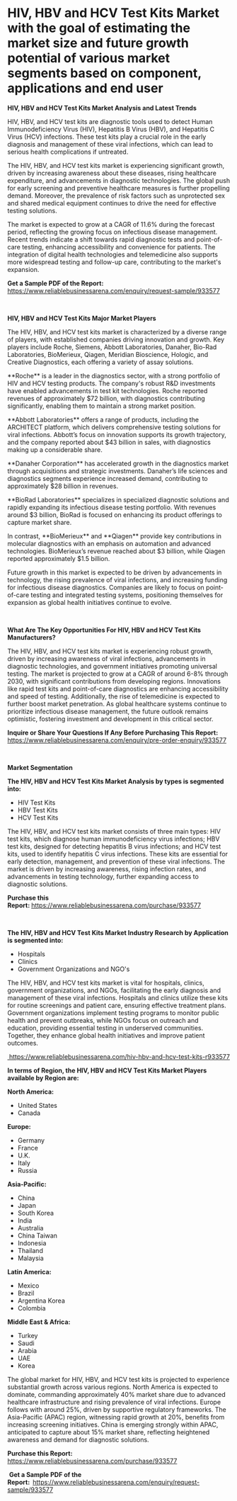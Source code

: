 <p><h1>HIV, HBV and HCV Test Kits Market with the goal of estimating the market size and future growth potential of various market segments based on component, applications and end user</h1></p><p><strong>HIV, HBV and HCV Test Kits Market Analysis and Latest Trends</strong></p>
<p><p>HIV, HBV, and HCV test kits are diagnostic tools used to detect Human Immunodeficiency Virus (HIV), Hepatitis B Virus (HBV), and Hepatitis C Virus (HCV) infections. These test kits play a crucial role in the early diagnosis and management of these viral infections, which can lead to serious health complications if untreated.</p><p>The HIV, HBV, and HCV test kits market is experiencing significant growth, driven by increasing awareness about these diseases, rising healthcare expenditure, and advancements in diagnostic technologies. The global push for early screening and preventive healthcare measures is further propelling demand. Moreover, the prevalence of risk factors such as unprotected sex and shared medical equipment continues to drive the need for effective testing solutions.</p><p>The market is expected to grow at a CAGR of 11.6% during the forecast period, reflecting the growing focus on infectious disease management. Recent trends indicate a shift towards rapid diagnostic tests and point-of-care testing, enhancing accessibility and convenience for patients. The integration of digital health technologies and telemedicine also supports more widespread testing and follow-up care, contributing to the market's expansion.</p></p>
<p><strong>Get a Sample PDF of the Report:&nbsp;</strong> <a href="https://www.reliablebusinessarena.com/enquiry/request-sample/933577?utm_campaign=2531&utm_medium=2&utm_source=Github&utm_content=ia&utm_term=13042025&utm_id=hiv-hbv-and-hcv-test-kits">https://www.reliablebusinessarena.com/enquiry/request-sample/933577</a></p>
<p>&nbsp;</p>
<p><strong>HIV, HBV and HCV Test Kits Major Market Players</strong></p>
<p><p>The HIV, HBV, and HCV test kits market is characterized by a diverse range of players, with established companies driving innovation and growth. Key players include Roche, Siemens, Abbott Laboratories, Danaher, Bio-Rad Laboratories, BioMerieux, Qiagen, Meridian Bioscience, Hologic, and Creative Diagnostics, each offering a variety of assay solutions.</p><p>**Roche** is a leader in the diagnostics sector, with a strong portfolio of HIV and HCV testing products. The company's robust R&D investments have enabled advancements in test kit technologies. Roche reported revenues of approximately $72 billion, with diagnostics contributing significantly, enabling them to maintain a strong market position.</p><p>**Abbott Laboratories** offers a range of products, including the ARCHITECT platform, which delivers comprehensive testing solutions for viral infections. Abbott’s focus on innovation supports its growth trajectory, and the company reported about $43 billion in sales, with diagnostics making up a considerable share.</p><p>**Danaher Corporation** has accelerated growth in the diagnostics market through acquisitions and strategic investments. Danaher’s life sciences and diagnostics segments experience increased demand, contributing to approximately $28 billion in revenues.</p><p>**BioRad Laboratories** specializes in specialized diagnostic solutions and rapidly expanding its infectious disease testing portfolio. With revenues around $3 billion, BioRad is focused on enhancing its product offerings to capture market share.</p><p>In contrast, **BioMerieux** and **Qiagen** provide key contributions in molecular diagnostics with an emphasis on automation and advanced technologies. BioMerieux’s revenue reached about $3 billion, while Qiagen reported approximately $1.5 billion.</p><p>Future growth in this market is expected to be driven by advancements in technology, the rising prevalence of viral infections, and increasing funding for infectious disease diagnostics. Companies are likely to focus on point-of-care testing and integrated testing systems, positioning themselves for expansion as global health initiatives continue to evolve.</p></p>
<p>&nbsp;</p>
<p><strong>What Are The Key Opportunities For HIV, HBV and HCV Test Kits Manufacturers?</strong></p>
<p><p>The HIV, HBV, and HCV test kits market is experiencing robust growth, driven by increasing awareness of viral infections, advancements in diagnostic technologies, and government initiatives promoting universal testing. The market is projected to grow at a CAGR of around 6-8% through 2030, with significant contributions from developing regions. Innovations like rapid test kits and point-of-care diagnostics are enhancing accessibility and speed of testing. Additionally, the rise of telemedicine is expected to further boost market penetration. As global healthcare systems continue to prioritize infectious disease management, the future outlook remains optimistic, fostering investment and development in this critical sector.</p></p>
<p><strong>Inquire or Share Your Questions If Any Before Purchasing This Report:</strong> <a href="https://www.reliablebusinessarena.com/enquiry/pre-order-enquiry/933577?utm_campaign=2531&utm_medium=2&utm_source=Github&utm_content=ia&utm_term=13042025&utm_id=hiv-hbv-and-hcv-test-kits">https://www.reliablebusinessarena.com/enquiry/pre-order-enquiry/933577</a></p>
<p>&nbsp;</p>
<p><strong>Market Segmentation</strong></p>
<p><strong>The HIV, HBV and HCV Test Kits Market Analysis by types is segmented into:</strong></p>
<p><ul><li>HIV Test Kits</li><li>HBV Test Kits</li><li>HCV Test Kits</li></ul></p>
<p><p>The HIV, HBV, and HCV test kits market consists of three main types: HIV test kits, which diagnose human immunodeficiency virus infections; HBV test kits, designed for detecting hepatitis B virus infections; and HCV test kits, used to identify hepatitis C virus infections. These kits are essential for early detection, management, and prevention of these viral infections. The market is driven by increasing awareness, rising infection rates, and advancements in testing technology, further expanding access to diagnostic solutions.</p></p>
<p><strong>Purchase this Report:&nbsp;</strong><a href="https://www.reliablebusinessarena.com/purchase/933577?utm_campaign=2531&utm_medium=2&utm_source=Github&utm_content=ia&utm_term=13042025&utm_id=hiv-hbv-and-hcv-test-kits">https://www.reliablebusinessarena.com/purchase/933577</a></p>
<p>&nbsp;</p>
<p><strong>The HIV, HBV and HCV Test Kits Market Industry Research by Application is segmented into:</strong></p>
<p><ul><li>Hospitals</li><li>Clinics</li><li>Government Organizations and NGO's</li></ul></p>
<p><p>The HIV, HBV, and HCV test kits market is vital for hospitals, clinics, government organizations, and NGOs, facilitating the early diagnosis and management of these viral infections. Hospitals and clinics utilize these kits for routine screenings and patient care, ensuring effective treatment plans. Government organizations implement testing programs to monitor public health and prevent outbreaks, while NGOs focus on outreach and education, providing essential testing in underserved communities. Together, they enhance global health initiatives and improve patient outcomes.</p></p>
<p><a href="https://www.reliablebusinessarena.com/hiv-hbv-and-hcv-test-kits-r933577?utm_campaign=2531&utm_medium=2&utm_source=Github&utm_content=ia&utm_term=13042025&utm_id=hiv-hbv-and-hcv-test-kits">&nbsp;https://www.reliablebusinessarena.com/hiv-hbv-and-hcv-test-kits-r933577</a></p>
<p><strong>In terms of Region, the HIV, HBV and HCV Test Kits Market Players available by Region are:</strong></p>
<p>
    <p> <strong> North America: </strong>
        <ul>
            <li>United States</li>
            <li>Canada</li>
        </ul>
        </p> 
    <p> <strong> Europe: </strong>
        <ul>
            <li>Germany</li>
            <li>France</li>
            <li>U.K.</li>
            <li>Italy</li>
            <li>Russia</li>
        </ul>
        </p> 
    <p> <strong> Asia-Pacific: </strong>
        <ul>
            <li>China</li>
            <li>Japan</li>
            <li>South Korea</li>
            <li>India</li>
            <li>Australia</li>
            <li>China Taiwan</li>
            <li>Indonesia</li>
            <li>Thailand</li>
            <li>Malaysia</li>
        </ul>
        </p> 
    <p> <strong> Latin America: </strong>
        <ul>
            <li>Mexico</li>
            <li>Brazil</li>
            <li>Argentina Korea</li>
            <li>Colombia</li>
        </ul>
        </p> 
    <p> <strong> Middle East & Africa: </strong>
        <ul>
            <li>Turkey</li>
            <li>Saudi</li>
            <li>Arabia</li>
            <li>UAE</li>
            <li>Korea</li>
        </ul>
    </p>
    </p>
<p><p>The global market for HIV, HBV, and HCV test kits is projected to experience substantial growth across various regions. North America is expected to dominate, commanding approximately 40% market share due to advanced healthcare infrastructure and rising prevalence of viral infections. Europe follows with around 25%, driven by supportive regulatory frameworks. The Asia-Pacific (APAC) region, witnessing rapid growth at 20%, benefits from increasing screening initiatives. China is emerging strongly within APAC, anticipated to capture about 15% market share, reflecting heightened awareness and demand for diagnostic solutions.</p></p>
<p><strong>Purchase this Report: </strong><a href="https://www.reliablebusinessarena.com/purchase/933577?utm_campaign=2531&utm_medium=2&utm_source=Github&utm_content=ia&utm_term=13042025&utm_id=hiv-hbv-and-hcv-test-kits">https://www.reliablebusinessarena.com/purchase/933577</a></p>
<p>&nbsp;<strong>Get a Sample PDF of the Report:&nbsp;&nbsp;</strong><a href="https://www.reliablebusinessarena.com/enquiry/request-sample/933577?utm_campaign=2531&utm_medium=2&utm_source=Github&utm_content=ia&utm_term=13042025&utm_id=hiv-hbv-and-hcv-test-kits">https://www.reliablebusinessarena.com/enquiry/request-sample/933577</a></p>
<p><strong></strong></p>
<p><p></p><p></p><p></p></p>